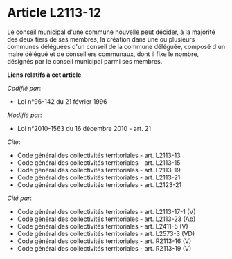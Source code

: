 # Article L2113-12

Le conseil municipal d'une commune nouvelle peut décider, à la majorité des deux tiers de ses membres, la création dans une
ou plusieurs communes déléguées d'un conseil de la commune déléguée, composé d'un maire délégué et de conseillers communaux,
dont il fixe le nombre, désignés par le conseil municipal parmi ses membres.

**Liens relatifs à cet article**

_Codifié par_:

  - Loi n°96-142 du 21 février 1996

_Modifié par_:

  - Loi n°2010-1563 du 16 décembre 2010 - art. 21

_Cite_:

  - Code général des collectivités territoriales - art. L2113-13
  - Code général des collectivités territoriales - art. L2113-15
  - Code général des collectivités territoriales - art. L2113-19
  - Code général des collectivités territoriales - art. L2113-21
  - Code général des collectivités territoriales - art. L2123-21

_Cité par_:

  - Code général des collectivités territoriales - art. L2113-17-1 (V)
  - Code général des collectivités territoriales - art. L2113-23 (Ab)
  - Code général des collectivités territoriales - art. L2411-5 (V)
  - Code général des collectivités territoriales - art. L2573-3 (VD)
  - Code général des collectivités territoriales - art. R2113-16 (V)
  - Code général des collectivités territoriales - art. R2113-19 (V)
